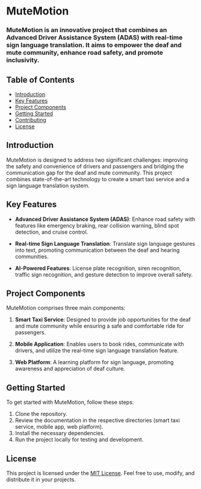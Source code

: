 # MuteMotion

### MuteMotion is an innovative project that combines an Advanced Driver Assistance System (ADAS) with real-time sign language translation. It aims to empower the deaf and mute community, enhance road safety, and promote inclusivity.

## Table of Contents

- [Introduction](#introduction)
- [Key Features](#key-features)
- [Project Components](#project-components)
- [Getting Started](#getting-started)
- [Contributing](#contributing)
- [License](#license)

## Introduction

MuteMotion is designed to address two significant challenges: improving the safety and convenience of drivers and passengers and bridging the communication gap for the deaf and mute community. This project combines state-of-the-art technology to create a smart taxi service and a sign language translation system.

## Key Features

- **Advanced Driver Assistance System (ADAS)**: Enhance road safety with features like emergency braking, rear collision warning, blind spot detection, and cruise control.

- **Real-time Sign Language Translation**: Translate sign language gestures into text, promoting communication between the deaf and hearing communities.

- **AI-Powered Features**: License plate recognition, siren recognition, traffic sign recognition, and gesture detection to improve overall safety.

## Project Components

MuteMotion comprises three main components:

1. **Smart Taxi Service**: Designed to provide job opportunities for the deaf and mute community while ensuring a safe and comfortable ride for passengers.

2. **Mobile Application**: Enables users to book rides, communicate with drivers, and utilize the real-time sign language translation feature.

3. **Web Platform**: A learning platform for sign language, promoting awareness and appreciation of deaf culture.

## Getting Started

To get started with MuteMotion, follow these steps:

1. Clone the repository.
2. Review the documentation in the respective directories (smart taxi service, mobile app, web platform).
3. Install the necessary dependencies.
4. Run the project locally for testing and development.

## License

This project is licensed under the [MIT License](https://opensource.org/license/mit/). Feel free to use, modify, and distribute it in your projects.
